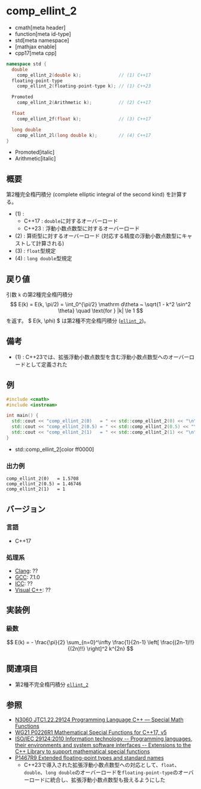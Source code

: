 # comp_ellint_2
* cmath[meta header]
* function[meta id-type]
* std[meta namespace]
* [mathjax enable]
* cpp17[meta cpp]

```cpp
namespace std {
  double
    comp_ellint_2(double k);              // (1) C++17
  floating-point-type
    comp_ellint_2(floating-point-type k); // (1) C++23

  Promoted
    comp_ellint_2(Arithmetic k);          // (2) C++17

  float
    comp_ellint_2f(float k);              // (3) C++17

  long double
    comp_ellint_2l(long double k);        // (4) C++17
}
```
* Promoted[italic]
* Arithmetic[italic]

## 概要
第2種完全楕円積分 (complete elliptic integral of the second kind) を計算する。

- (1) :
    - C++17 : `double`に対するオーバーロード
    - C++23 : 浮動小数点数型に対するオーバーロード
- (2) : 算術型に対するオーバーロード (対応する精度の浮動小数点数型にキャストして計算される)
- (3) : `float`型規定
- (4) : `long double`型規定


## 戻り値
引数 `k` の第2種完全楕円積分
$$
E(k) = E(k, \pi/2) = \int_0^{\pi/2} \mathrm d\theta ~ \sqrt{1 - k^2 \sin^2 \theta}
\quad \text{for } |k| \le 1
$$
を返す。
$ E(k, \phi) $ は第2種不完全楕円積分 ([`ellint_2`](ellint_2.md))。


## 備考
- (1) : C++23では、拡張浮動小数点数型を含む浮動小数点数型へのオーバーロードとして定義された


## 例
```cpp example
#include <cmath>
#include <iostream>

int main() {
  std::cout << "comp_ellint_2(0)   = " << std::comp_ellint_2(0) << "\n";    // π / 2
  std::cout << "comp_ellint_2(0.5) = " << std::comp_ellint_2(0.5) << "\n";  // 1.46746
  std::cout << "comp_ellint_2(1)   = " << std::comp_ellint_2(1) << "\n";    // 1
}
```
* std::comp_ellint_2[color ff0000]

### 出力例
```
comp_ellint_2(0)   = 1.5708
comp_ellint_2(0.5) = 1.46746
comp_ellint_2(1)   = 1
```


## バージョン
### 言語
- C++17

### 処理系
- [Clang](/implementation.md#clang): ??
- [GCC](/implementation.md#gcc): 7.1.0
- [ICC](/implementation.md#icc): ??
- [Visual C++](/implementation.md#visual_cpp): ??


## 実装例
### 級数
$$
E(k) = - \frac{\pi}{2} \sum_{n=0}^\infty \frac{1}{2n-1} \left[ \frac{(2n-1)!!}{(2n)!!} \right]^2 k^{2n}
$$


## 関連項目
- 第2種不完全楕円積分 [`ellint_2`](ellint_2.md)


## 参照
- [N3060 JTC1.22.29124 Programming Language C++ — Special Math Functions](http://www.open-std.org/jtc1/sc22/wg21/docs/papers/2010/n3060.pdf)
- [WG21 P0226R1 Mathematical Special Functions for C++17, v5](https://isocpp.org/files/papers/P0226R1.pdf)
- [ISO/IEC 29124:2010 Information technology -- Programming languages, their environments and system software interfaces -- Extensions to the C++ Library to support mathematical special functions](https://www.iso.org/standard/50511.html)
- [P1467R9 Extended floating-point types and standard names](https://www.open-std.org/jtc1/sc22/wg21/docs/papers/2022/p1467r9.html)
    - C++23で導入された拡張浮動小数点数型への対応として、`float`、`double`、`long double`のオーバーロードを`floating-point-type`のオーバーロードに統合し、拡張浮動小数点数型も扱えるようにした
